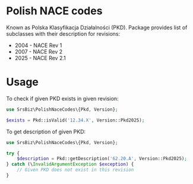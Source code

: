 Polish NACE codes
=================

Known as Polska Klasyfikacja Działalności (PKD). Package provides list of subclasses
with their description for revisions:

- 2004 - NACE Rev 1
- 2007 - NACE Rev 2
- 2025 - NACE Rev 2.1

Usage
=====

To check if given PKD exists in given revision:

```php
use SrsBiz\PolishNaceCodes\{Pkd, Version};

$exists = Pkd::isValid('12.34.X', Version::Pkd2025);
```

To get description of given PKD:

```php
use SrsBiz\PolishNaceCodes\{Pkd, Version};

try {
    $description = Pkd::getDescription('62.20.A', Version::Pkd2025);
} catch (\InvalidArgumentException $exception) {
    // Given PKD does not exist in this revision
}
```
